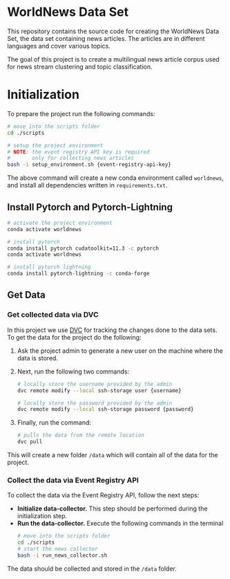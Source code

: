 # WorldNews Data Set

This repository contains the source code for creating the WorldNews Data Set,
the data set containing news articles. The articles are in different languages
and cover various topics.

The goal of this project is to create a multilingual news article corpus used
for news stream clustering and topic classification.

# Initialization

To prepare the project run the following commands:

```bash
# move into the scripts folder
cd ./scripts

# setup the project environment
# NOTE: the event registry API key is required
#       only for collecting news articles
bash -i setup_environment.sh {event-registry-api-key}
```

The above command will create a new conda environment called `worldnews`,
and install all dependencies written in `requirements.txt`.

## Install Pytorch and Pytorch-Lightning

```bash
# activate the project environment
conda activate worldnews

# install pytorch
conda install pytorch cudatoolkit=11.3 -c pytorch
conda activate worldnews

# install pytorch lightning
conda install pytorch-lightning -c conda-forge
```

## Get Data

### Get collected data via DVC

In this project we use [DVC][dvc] for tracking the changes done to the data sets.
To get the data for the project do the following:

1. Ask the project admin to generate a new user on the machine where the data
   is stored.

2. Next, run the following two commands:

   ```bash
   # locally store the username provided by the admin
   dvc remote modify --local ssh-storage user {username}

   # locally store the password provided by the admin
   dvc remote modify --local ssh-storage password {password}
   ```

3. Finally, run the command:

   ```bash
   # pulls the data from the remote location
   dvc pull
   ```

This will create a new folder `/data` which will contain all of the data
for the project.

### Collect the data via Event Registry API

To collect the data via the Event Registry API, follow the next steps:

- **Initialize data-collector.** This step should be performed during the
  initialization step.
- **Run the data-collector.** Execute the following commands in the terminal
  ```bash
  # move into the scripts folder
  cd ./scripts
  # start the news collector
  bash -i run_news_collector.sh
  ```

The data should be collected and stored in the `/data` folder.

[dvc]: https://dvc.org/
